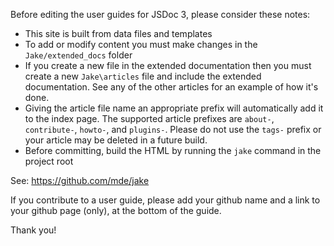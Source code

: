 Before editing the user guides for JSDoc 3, please consider these notes:

- This site is built from data files and templates
- To add or modify content you must make changes in the `Jake/extended_docs` folder
- If you create a new file in the extended documentation then you must create a new `Jake\articles` file and include the extended documentation. See any of the other articles for an example of how it's done.
- Giving the article file name an appropriate prefix will automatically add it to the index page. The supported article prefixes are `about-`, `contribute-`, `howto-`, and `plugins-`. Please do not use the `tags-` prefix or your article may be deleted in a future build.
- Before committing, build the HTML by running the `jake` command in the project root

See: https://github.com/mde/jake

If you contribute to a user guide, please add your github name and a link to your github page (only), at the bottom of the guide.

Thank you!